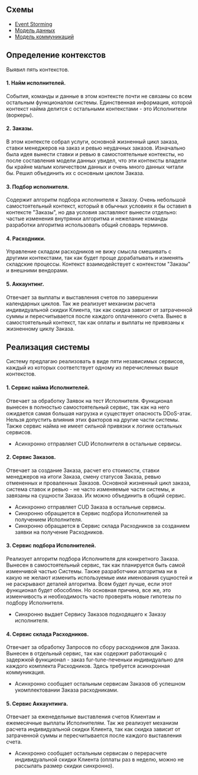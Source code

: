 ## Схемы
- [Event Storming](ES.png)
- [Модель данных](DataModel.png)
- [Модель коммуникаций](CommunicationModel.png)

## Определение контекстов
Выявил пять контекстов.
#### **1. Найм исполнителей.**
События, команды и данные в этом контексте почти не связаны со всем остальным функционалом системы. Единственная информация, которой контекст найма делится с остальными контекстами - это Исполнители (воркеры).
#### **2. Заказы.** 
В этом контексте собрал услуги, основной жизненный цикл заказа, ставки менеджеров на заказ и ревью неудачных заказов. Изначально была идея вынести ставки и ревью в самостоятельные контексты, но после составления модели данных увидел, что эти контексты владели бы крайне малым количеством данных и очень много данных читали бы. Решил объединить их с основным циклом Заказа.
#### **3. Подбор исполнителя.**
Содержит алгоритм подбора исполнителя к Заказу. Очень небольшой самостоятельный контекст, который в обычных условиях я бы оставил в контексте "Заказы", но два условия заставляют вынести отдельно: частые изменения внутрянки алгоритма и нежелание команды разработки алгоритма использовать общий словарь терминов.
#### **4. Расходники.** 
Управление складом расходников не вижу смысла смешивать с другими контекстами, так как будет проще дорабатывать и изменять складские процессы. Контекст взаимодействует с контекстом "Заказы" и внешними вендорами.
#### **5. Аккаунтинг.** 
Отвечает за выплаты и выставления счетов по завершении календарных циклов. Так же реализует механизм расчета индивидуальной скидки Клиента, так как скидка зависит от затраченной суммы и пересчитывается после каждого оплаченного счета. Вынес в самостоятельный контекст, так как оплаты и выплаты не привязаны к жизненному циклу Заказа.

## Реализация системы
Систему предлагаю реализовать в виде пяти независимых сервисов, каждый из которых соответствует одному из перечисленных выше контекстов.

#### **1. Сервис найма Исполнителей.** 
Отвечает за обработку Заявок на тест Исполнителя. Функционал вынесен в полностью самостоятельный сервис, так как на него ожидается самая большая нагрузка и существует опасность DDoS-атак. Нельзя допустить влияния этих факторов на другие части системы. Также сервис найма не имеет сильной привязки к логике остальных сервисов.
- Асинхронно отправляет CUD Исполнителя в остальные сервисы.

#### **2. Сервис Заказов.** 
Отвечает за создание Заказа, расчет его стоимости, ставки менеджеров на итоги Заказа, смену статусов Заказа, ревью отмененных и проваленных Заказов. Основной жизненный цикл заказа, система ставок и ревью - не часто изменяемые части системы, и завязаны на сущности Заказа. Их можно объединить в общий сервис.
- Асинхронно отправляет CUD Заказа в остальные сервисы.
- Синхронно обращается в Сервис подбора Исполнителей за получением Исполнителя.
- Синхронно обращается в Сервис склада Расходников за созданием заявки на получение Расходников.

#### **3. Сервис подбора Исполнителей.** 
Реализует алгоритм подбора Исполнителя для конкретного Заказа. Вынесен в самостоятельный сервис, так как планируется быть самой изменчивой частью Системы. Также разработчики алгоритма ни в какую не желают изменить используемые ими именования сущностей и не раскрывают деталей алгоритма. Всем будет лучше, если этот функционал будет обособлен. Но основная причина, все же, это изменчивость и необходимость часто проверять новые гипотезы по подбору Исполнителя.
- Синхронно выдает Сервису Заказов подходящего к Заказу исполнителя.

#### **4. Сервис склада Расходников.** 
Отвечает за обработку Запросов по сбору расходников для Заказа. Вынесен в отдельный сервис, так как содержит работающий с задержкой функционал - заказ fur-tune-печеньки индивидуально для каждого комплекта Расходников. Здесь требуется асинхронная коммуникация.
- Асинхронно сообщает остальным сервисам Заказов об успешном укомплектовании Заказа расходниками.

#### **5. Сервис Аккаунтинга.** 
Отвечает за еженедельные выставления счетов Клиентам и ежемесячные выплаты Исполнителям. Так же реализует механизм расчета индивидуальной скидки Клиента, так как скидка зависит от затраченной суммы и пересчитывается после каждого выставления счета.
- Асинхронно сообщает остальным сервисам о перерасчете индивидуальной скидки Клиента (оплаты раз в неделю, можно не рассылать размер скидки синхронно).
